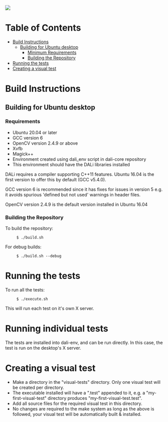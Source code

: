 <img src="https://dalihub.github.io/images/DaliLogo320x200.png">

# Table of Contents

   * [Build Instructions](#build-instructions)
      * [Building for Ubuntu desktop](#1-building-for-ubuntu-desktop)
         * [Minimum Requirements](#minimum-requirements)
         * [Building the Repository](#building-the-repository)
   * [Running the tests](#running-the-tests)
   * [Creating a visual test](#creating-a-visual-test)

# Build Instructions

## Building for Ubuntu desktop

### Requirements

 - Ubuntu 20.04 or later
 - GCC version 6
 - OpenCV version 2.4.9 or above
 - Xvfb
 - Magick++
 - Environment created using dali_env script in dali-core repository
 - This environment should have the DALi libraries installed

DALi requires a compiler supporting C++11 features.
Ubuntu 16.04 is the first version to offer this by default (GCC v5.4.0).

GCC version 6 is recommended since it has fixes for issues in version 5
e.g. it avoids spurious 'defined but not used' warnings in header files.

OpenCV version 2.4.9 is the default version installed in Ubuntu 16.04

### Building the Repository

To build the repository:

         $ ./build.sh

For debug builds:

         $ ./build.sh --debug

# Running the tests

To run all the tests:

         $ ./execute.sh

This will run each test on it's own X server.

# Running individual tests

The tests are installed into dali-env, and can be run directly.
In this case, the test is run on the desktop's X server.

# Creating a visual test

 - Make a directory in the "visual-tests" directory. Only one visual test will be created per directory.
 - The executable installed will have a ".test" appended to it, e.g. a "my-first-visual-test" directory produces "my-first-visual-test.test".
 - Add all source files for the required visual test in this directory.
 - No changes are required to the make system as long as the above is followed, your visual test will be automatically built & installed.
